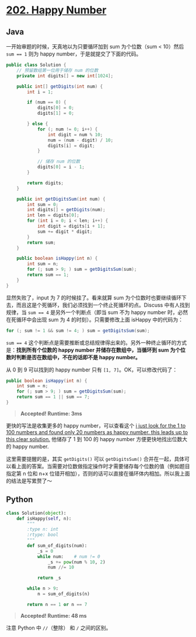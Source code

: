 # [202. Happy Number](https://leetcode.com/problems/happy-number/)

## Java

一开始审题的时候，天真地以为只要循环加到 sum 为个位数（sum < 10）然后 `sum == 1` 则为 happy number，于是就提交了下面的代码。

```java
public class Solution {
    // 预留数组第一位用于储存 num 的位数
    private int digits[] = new int[1024];

    public int[] getDigits(int num) {
        int i = 1;

        if (num == 0) {
            digits[0] = 0;
            digits[1] = 0;

        } else {
            for (; num != 0; i++) {
                int digit = num % 10;
                num = (num - digit) / 10;
                digits[i] = digit;
            }

            // 储存 num 的位数
            digits[0] = i - 1;
        }

        return digits;
    }

    public int getDigitsSum(int num) {
        int sum = 0;
        int digits[] = getDigits(num);
        int len = digits[0];
        for (int i = 0; i < len; i++) {
            int digit = digits[i + 1];
            sum += digit * digit;
        }
        return sum;
    }

    public boolean isHappy(int n) {
        int sum = n;
        for (; sum > 9; ) sum = getDigitsSum(sum);
        return sum == 1;
    }
}
```

显然失败了，input 为 7 的时候挂了。看来就算 sum 为个位数时也要继续循环下去，而且这是个死循环，我们必须找到一个终止死循环的点。Discuss 中有人找到规律，当 `sum == 4` 是另外一个判断点（即当 sum 不为 happy number 时，必然在死循环中会出现 sum 为 4 的时刻）。只需要修改上面 isHappy 中的代码为：

```java
for (; sum != 1 && sum != 4; ) sum = getDigitsSum(sum);
```

`sum == 4` 这个判断点是需要推断或总结规律得出来的。另外一种终止循环的方式是：**找到所有个位数的 happy number 并储存在数组中，当循环到 sum 为个位数时判断是否在数组中，不在的话即不是 happy number。**

从 0 到 9 可以找到的 happy number 只有 `[1, 7]`。OK，可以修改代码了：

```java
public boolean isHappy(int n) {
    int sum = n;
    for (; sum > 9; ) sum = getDigitsSum(sum);
    return sum == 1 || sum == 7;
}
```

> **Accepted! Runtime: 3ms**

更快的写法是收集更多的 happy number，可以查看这个 [i just look for the 1 to 100 numbers and found only 20 numbers as happy number. this leads up to this clear solution.](https://leetcode.com/discuss/109083/numbers-found-numbers-happy-number-this-leads-clear-solution) 他储存了 1 到 100 的 happy number 方便更快地找出位数大的 happy number.

这里需要提醒的是，其实 `getDigits()` 可以 `getDigitsSum()` 合并在一起，具体可以看上面的答案。当需要对位数做指定操作时才需要储存每个位数的值（例如题目指定第 n 位和 n+x 位错开相加），否则的话可以直接在循环体内相加。所以我上面的结法是写累赘了～

## Python

```python
class Solution(object):
    def isHappy(self, n):
        """
        :type n: int
        :rtype: bool
        """
        def sum_of_digits(num):
            _s = 0
            while num:    # num != 0
                _s += pow(num % 10, 2)
                num //= 10

            return _s

        while n > 9:
            n = sum_of_digits(n)

        return n == 1 or n == 7
```

> **Accepted! Runtime: 48 ms**

注意 Python 中 `//`（整除） 和 `/` 之间的区别。
